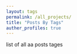 ```yaml
---
layout: tags
permalink: /all_projects/
title: "Posts By Tags"
auther_profiles: true
---
```

list of all aa posts tages
